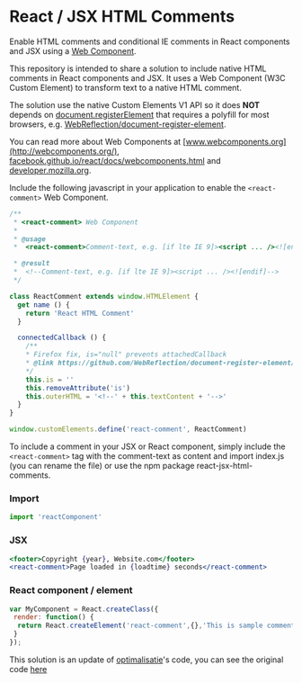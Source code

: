 # React / JSX HTML Comments
Enable HTML comments and conditional IE comments in React components and JSX using a [Web Component](https://developer.mozilla.org/en-US/docs/Web/Web_Components).

This repository is intended to share a solution to include native HTML comments in React components and JSX. It uses a Web Component (W3C Custom Element) to transform text to a native HTML comment.

The solution use the native Custom Elements V1 API so it does **NOT** depends on [document.registerElement](https://developer.mozilla.org/en-US/docs/Web/API/Document/registerElement) that requires a polyfill for most browsers, e.g. [WebReflection/document-register-element](https://github.com/WebReflection/document-register-element).

You can read more about Web Components at [www.webcomponents.org](http://webcomponents.org/), [facebook.github.io/react/docs/webcomponents.html](https://facebook.github.io/react/docs/webcomponents.html) and [developer.mozilla.org](https://developer.mozilla.org/en-US/docs/Web/Web_Components/Using_custom_elements).

Include the following javascript in your application to enable the `<react-comment>` Web Component. 

```javascript
/**
 * <react-comment> Web Component
 *
 * @usage
 *  <react-comment>Comment-text, e.g. [if lte IE 9]><script ... /><![endif]</react-comment>

 * @result
 *  <!--Comment-text, e.g. [if lte IE 9]><script ... /><![endif]-->
 */

class ReactComment extends window.HTMLElement {
  get name () {
    return 'React HTML Comment'
  }

  connectedCallback () {
    /**
    * Firefox fix, is="null" prevents attachedCallback
    * @link https://github.com/WebReflection/document-register-element/issues/22
    */
    this.is = ''
    this.removeAttribute('is')
    this.outerHTML = '<!--' + this.textContent + '-->'
  }
}

window.customElements.define('react-comment', ReactComment)
```

To include a comment in your JSX or React component, simply include the `<react-comment>` tag with the comment-text as content and import index.js (you can rename the file) or use the npm package react-jsx-html-comments.
### Import
```javascript
import 'reactComponent'
```

### JSX
```jsx
<footer>Copyright {year}, Website.com</footer>
<react-comment>Page loaded in {loadtime} seconds</react-comment>
```

### React component / element
```javascript
var MyComponent = React.createClass({
 render: function() {
  return React.createElement('react-comment',{},'This is sample comment text.');
 }
});
```

This solution is an update of [optimalisatie](https://github.com/optimalisatie)'s code, you can see the original code [here](https://github.com/optimalisatie/react-jsx-html-comments)
